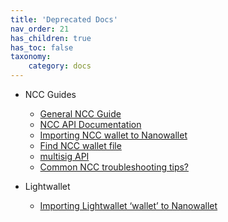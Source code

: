 ```yaml
---
title: 'Deprecated Docs'
nav_order: 21
has_children: true
has_toc: false
taxonomy:
    category: docs
---
```


* NCC Guides
    * [General NCC Guide](https://nem.ghost.io/nem-quick-start-guide/)
    * [NCC API Documentation](https://www.nem.io/ncc/index.html)
    * [Importing NCC wallet to Nanowallet](https://web.archive.org/web/20210814074405/https://forum.nem.io/t/exporting-wallet-from-ncc-into-nanowallet/3011)
    * [Find NCC wallet file](https://nem.ghost.io/how-to-find-export-or-delete-your-wallet-and-address-book-file/)
    * [multisig API](https://nem.ghost.io/multisig-api-programming-tutorial/)
    * [Common NCC troubleshooting tips?]()

* Lightwallet
    * [Importing Lightwallet ‘wallet’ to Nanowallet]()